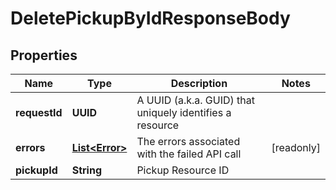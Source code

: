 

# DeletePickupByIdResponseBody


## Properties

| Name | Type | Description | Notes |
|------------ | ------------- | ------------- | -------------|
|**requestId** | **UUID** | A UUID (a.k.a. GUID) that uniquely identifies a resource |  |
|**errors** | [**List&lt;Error&gt;**](Error.md) | The errors associated with the failed API call |  [readonly] |
|**pickupId** | **String** | Pickup Resource ID |  |



